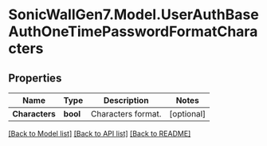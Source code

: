 # SonicWallGen7.Model.UserAuthBaseAuthOneTimePasswordFormatCharacters

## Properties

Name | Type | Description | Notes
------------ | ------------- | ------------- | -------------
**Characters** | **bool** | Characters format. | [optional] 

[[Back to Model list]](../README.md#documentation-for-models) [[Back to API list]](../README.md#documentation-for-api-endpoints) [[Back to README]](../README.md)

